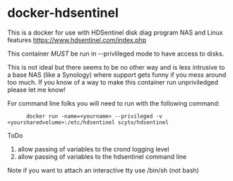# docker-hdsentinel
This is a docker for use with HDSentinel disk diag program NAS and Linux features https://www.hdsentinel.com/index.php

This container *MUST* be run in --privlileged mode to have access to disks.

This is not ideal but there seems to be no other way and is less intrusive to a base NAS (like a Synology) where support gets funny if you mess around too much.  If you know of a way to make this container run unpriviledged please let me know!

For command line folks you will need to run with the following command:

          docker run -name=<yourname> --privileged -v <yoursharedvolume>:/etc/hdsentinel scyto/hdsentinel
          
ToDo
1. allow passing of variables to the crond logging level 
2. allow passing of variables to the hdsentinel command line

Note if you want to attach an interactive tty use /bin/sh (not bash)
